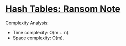# [Hash Tables: Ransom Note](https://www.hackerrank.com/challenges/ctci-ransom-note)

Complexity Analysis:
* Time complexity: O(m + n).
* Space complexity: O(m).
